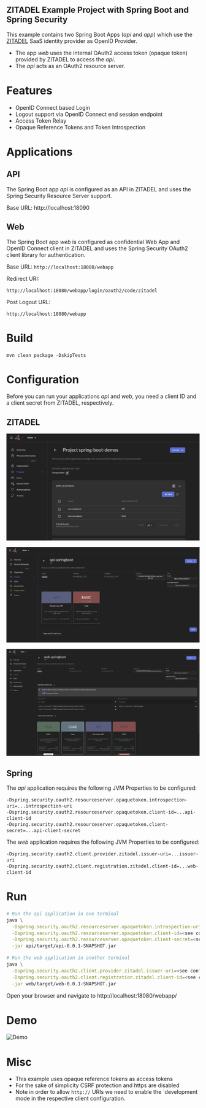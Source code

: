 ## ZITADEL Example Project with Spring Boot and Spring Security

This example contains two Spring Boot Apps (_api_ and _app_) which use the [ZITADEL](https://zitadel.com/) SaaS identity provider as OpenID Provider.

- The app _web_ uses the internal OAuth2 access token (opaque token) provided by ZITADEL to access the _api_.
- The _api_ acts as an OAuth2 resource server.

# Features

- OpenID Connect based Login
- Logout support via OpenID Connect end session endpoint
- Access Token Relay
- Opaque Reference Tokens and Token Introspection

# Applications

## API

The Spring Boot app _api_ is configured as an API in ZITADEL and uses the Spring Security Resource Server support.

Base URL: http://localhost:18090

## Web

The Spring Boot app _web_ is configured as confidential Web App and OpenID Connect client in ZITADEL and uses the Spring Security OAuth2 client library
for authentication.

Base URL: `http://localhost:18080/webapp`

Redirect URI:
```
http://localhost:18080/webapp/login/oauth2/code/zitadel
```

Post Logout URL:
```
http://localhost:18080/webapp
```

# Build

```
mvn clean package -DskipTests
```

# Configuration

Before you can run your applications _api_ and _web_, you need a client ID and a client secret from ZITADEL, respectively.

## ZITADEL

![Client Configurations](/java/spring-boot/spring-boot-zitadel-config.png)

![API App Configurations](/java/spring-boot/spring-boot-zitadel-config-api-app.png)

![Web App Configurations](/java/spring-boot/spring-boot-zitadel-config-web-app2.png)

## Spring

The _api_ application requires the following JVM Properties to be configured:

```
-Dspring.security.oauth2.resourceserver.opaquetoken.introspection-uri=...introspection-uri
-Dspring.security.oauth2.resourceserver.opaquetoken.client-id=...api-client-id
-Dspring.security.oauth2.resourceserver.opaquetoken.client-secret=...api-client-secret
```

The _web_ application requires the following JVM Properties to be configured:

```
-Dspring.security.oauth2.client.provider.zitadel.issuer-uri=...issuer-uri
-Dspring.security.oauth2.client.registration.zitadel.client-id=...web-client-id
```

# Run

```bash
# Run the api application in one terminal
java \
  -Dspring.security.oauth2.resourceserver.opaquetoken.introspection-uri=<see configuration above> \
  -Dspring.security.oauth2.resourceserver.opaquetoken.client-id=<see configuration above> \
  -Dspring.security.oauth2.resourceserver.opaquetoken.client-secret=<see configuration above> \
  -jar api/target/api-0.0.1-SNAPSHOT.jar
```

```bash
# Run the web application in another terminal
java \
  -Dspring.security.oauth2.client.provider.zitadel.issuer-uri=<see configuration above> \
  -Dspring.security.oauth2.client.registration.zitadel.client-id=<see configuration above> \
  -jar web/target/web-0.0.1-SNAPSHOT.jar
```

Open your browser and navigate to http://localhost:18080/webapp/

# Demo

![Demo](spring-boot-zitadel-demo.gif)

# Misc

- This example uses opaque reference tokens as access tokens
- For the sake of simplicity CSRF protection and https are disabled
- Note in order to allow `http://` URIs we need to enable the `development mode in the respective client configuration.
